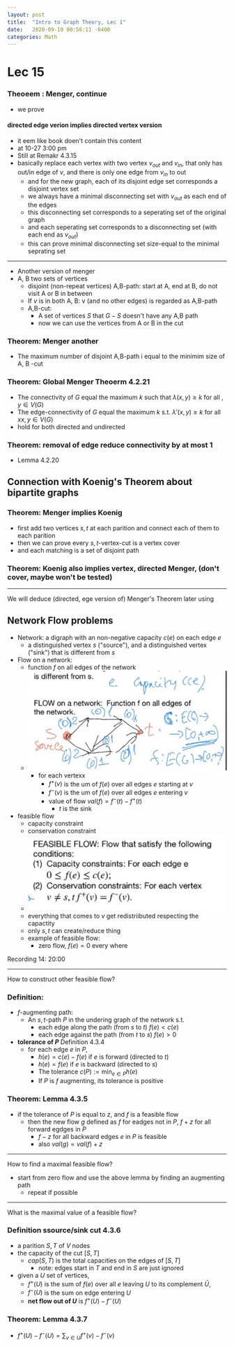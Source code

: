 ```yaml
---
layout: post
title:  "Intro to Graph Theory, Lec 1"
date:   2020-09-10 00:56:11 -0400
categories: Math
---
```

# Lec 15

### Theoeem : Menger, continue
* we prove 
#### directed edge verion implies directed vertex version
  * it eem like book doen't contain this content
  * at 10-27 3:00 pm
  * Still at Remakr 4.3.15
  * basically replace each vertex with two vertex $v_{out}$ and $v_{in}$, that only has out/in edge of $v$, and there is only one edge from $v_{in}$ to out
    * and for the new graph, each of its disjoint edge set corresponds a disjoint vertex set
    * we always have a minimal disconnecting set with $v_{out}$ as each end of the edges
    * this disconnecting set corresponds to a seperating set of the original graph
    * and each seperating set corresponds to a disconnecting set (with each end as $v_{out}$)
    * this can prove minimal disconnecting set size-equal to the minimal seprating set
***
* Another version of menger
* A, B two sets of vertices
  * disjoint (non-repeat vertices) A,B-path: start at A, end at B, do not visit A or B in between
  * If $v$ is in both A, B: v (and no other edges) is regarded as A,B-path
  * A,B-cut:
    * A set of vertices $S$ that $G-S$ doesn't have any A,B path
    * now we can use the vertices from A or B in the cut
  
### Theorem: Menger another
* The maximum number of disjoint A,B-path i equal to the minimim size of A, B -cut

### Theorem: Global Menger Theoerm 4.2.21
* The connectivity of $G$ equal the maximum $k$ such that $\lambda(x,y) \ge k$ for all $,y \in V(G)$
* The edge-connectivity of $G$ equal the maximum $k$ s.t. $\lambda'(x,y) \ge k$ for all $xx,y \in V(G)$
* hold for both directed and undirected

### Theorem: removal of edge reduce connectivity by at most 1
* Lemma 4.2.20

## Connection with Koenig's Theorem about bipartite graphs

### Theorem: Menger implies Koenig
* first add two vertices $s,t$ at each parition and connect each of them to each parition
* then we can prove every $s,t$-vertex-cut is a vertex cover
* and each matching is a set of disjoint path


### Theorem: Koenig also implies vertex, directed Menger, (don't cover, maybe won't be tested)

***
We will deduce (directed, ege version of) Menger's Theorem later using

## Network Flow problems
* Network: a digraph with an non-negative capacity $c(e)$ on each edge $e$
  * a distinguished vertex $s$ ("source"), and a distinguished vertex ("sink") that is different from $s$
* Flow on a network:
  * function $f$ on all edges of the network
  * ![](../assets/img/2020-11-02-13-05-53.png)
    * for each vertexx
      * $f^{+}(v)$ is the um of $f(e)$ over all edges $e$ starting at $v$
      * $f^{-}(v)$ is the um of $f(e)$ over all edges $e$ entering $v$
      * value of flow $val(f) = f^{-}(t) - f^+(t)$
        * $t$ is the sink
* feasible flow
  * capacity constraint
  * conservation constraint
  * ![](../assets/img/2020-11-02-13-09-42.png)
  * everything that comes to $v$ get redistriibuted respecting the capactity
  * only $s,t$ can create/reduce thing
  * example of feasible flow: 
    * zero flow, $f(e) = 0$ every where

Recording 14: 20:00
***
How to construct other feasible flow?
### Definition:
* $f$-augmenting path:
  * An $s,t$-path $P$ in the undering graph of the network s.t. 
    * each edge along the path (from $s$ to $t$) $f(e) < c(e)$
    * each edge against the path (from $t$ to $s$) $f(e) > 0$
* **tolerance of $P$**  Definition 4.3.4
  * for each edge $e$ in $P$,
    * $h(e) = c(e) - f(e)$ if $e$ is forward (directed to $t$)
    * $h(e) = f(e)$ if $e$ is backward (directed to $s$)
    * The tolerance $c(P) := \min_{e \in P}h(e)$
    * If $P$ is $f$ augmenting, its tolerance is positive

### Theorem: Lemma 4.3.5
* if the tolerance of $P$ is equal to $z$, and $f$ is a feasible flow
  * then the new flow $g$ defined as $f$ for eadges not in $P$, $f+z$ for all forward egdges in $P$
    * $f-z$ for all backward edges $e$ in $P$ is feasible
    * also $val(g) = val(f) + z$
***
How to find a maximal feasible flow?
* start from zero flow and use the above lemma by finding an augmenting path
  * repeat if possible

***
What is the maximal value of a feasible flow?
### Definition ssource/sink cut 4.3.6
* a parition $S, T$ of $V$ nodes
* the capacity of the cut $[S, T]$
  * $cap(S,T)$ is the total capacities on the edges of $[S, T]$ 
    * note: edges start in $T$ and end in $S$ are just ignored
* given a $U$ set of vertices, 
  * $f^+(U)$ is the sum of $f(e)$ over all $e$ leaving $U$ to its complement $\bar{U}$,  
  * $f^-(U)$ is the sum on edge entering $U$
  * **net flow out of $U$** is $f^+(U) - f^-(U)$

### Theorem: Lemma 4.3.7
* $f^+(U) - f^-(U) = \sum_{v \in U}f^+(v) - f^-(v)$

